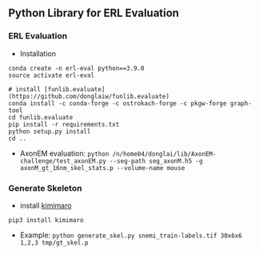Python Library for ERL Evaluation
---

### ERL Evaluation
- Installation
```
conda create -n erl-eval python==3.9.0
source activate erl-eval

# install [funlib.evaluate](https://github.com/donglaiw/funlib.evaluate)
conda install -c conda-forge -c ostrokach-forge -c pkgw-forge graph-tool
cd funlib.evaluate
pip install -r requirements.txt
python setup.py install
cd ..
```
- AxonEM evaluation: `python /n/home04/donglai/lib/AxonEM-challenge/test_axonEM.py --seg-path seg_axonM.h5 -g axonM_gt_16nm_skel_stats.p --volume-name mouse`

### Generate Skeleton
- install [kimimaro](https://github.com/seung-lab/kimimaro)
```
pip3 install kimimaro 
```
- Example: `python generate_skel.py snemi_train-labels.tif 30x6x6 1,2,3 tmp/gt_skel.p`
